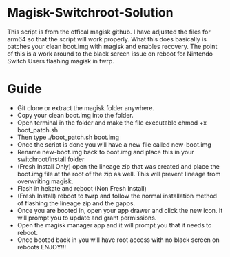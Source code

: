 # Magisk-Switchroot-Solution

This script is from the offical magisk github.  I have adjusted the files for arm64 so that the script will work properly. What this does basically is patches your clean boot.img with magisk and enables recovery.  The point of this is a work around to the black screen issue on reboot for Nintendo Switch Users flashing magisk in twrp. 

# Guide

- Git clone or extract the magisk folder anywhere.
- Copy your clean boot.img into the folder.
- Open terminal in the folder and make the file executable chmod +x boot_patch.sh 
- Then type ./boot_patch.sh boot.img
- Once the script is done you will have a new file called new-boot.img
- Rename new-boot.img back to boot.img and place this in your switchroot/install folder
- (Fresh Install Only) open the lineage zip that was created and place the boot.img file at the root of the zip as well.  This will prevent lineage from overwriting magisk.
- Flash in hekate and reboot (Non Fresh Install)
- (Fresh Install) reboot to twrp and follow the normal installation method of flashing the lineage zip and the gapps.
- Once you are booted in, open your app drawer and click the new icon.  It will prompt you to update and grant permissions.
- Open the magisk manager app and it will prompt you that it needs to reboot.
- Once booted back in you will have root access with no black screen on reboots ENJOY!!!
